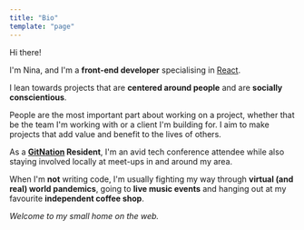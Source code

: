 ```yaml
---
title: "Bio"
template: "page"
---
```


Hi there!

I'm Nina, and I'm a <strong>front-end developer</strong> specialising in <a target="_blank" rel="noopener noreferrer" href="https://reactjs.org/">React</a>.

I lean towards projects that are <strong>centered around people</strong> and are <strong>socially conscientious</strong>.

People are the most important part about working on a project, whether that be the team I'm working with or a client I'm building for. I aim to make projects that add value and benefit to the lives of others.

As a <strong><a target="_blank" rel="noopener noreferrer" href="https://gitnation.org/">GitNation</a> Resident</strong>, I'm an avid tech conference attendee while also staying involved locally at meet-ups in and around my area.

When I'm <strong>not</strong> writing code, I'm usually fighting my way through <strong>virtual (and real) world pandemics</strong>, going to <strong>live music events</strong> and hanging out at my favourite <strong>independent coffee shop</strong>.

*Welcome to my small home on the web.*

<!-- TODO: Maybe expand on interests? What you're currently playing/listening to, etc. -->